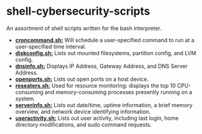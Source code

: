 # shell-cybersecurity-scripts
  
An assortment of shell scripts written for the bash interpreter.  
  
+ [**croncommand.sh:**](https://github.com/chaseofthejungle/shell-networking-scripts/blob/main/scripts/croncommand.sh) Will schedule a user-specified command to run at a user-specified time interval.  
+ [**diskconfig.sh:**](https://github.com/chaseofthejungle/shell-networking-scripts/blob/main/scripts/diskconfig.sh) Lists out mounted filesystems, partition config, and LVM config.  
+ [**dnsinfo.sh:**](https://github.com/chaseofthejungle/shell-networking-scripts/blob/main/scripts/dnsinfo.sh) Displays IP Address, Gateway Address, and DNS Server Address.  
+ [**openports.sh:**](https://github.com/chaseofthejungle/shell-networking-scripts/blob/main/scripts/openports.sh) Lists out open ports on a host device.  
+ [**reseaters.sh:**](https://github.com/chaseofthejungle/shell-networking-scripts/blob/main/scripts/reseaters.sh) Used for resource monitoring: displays the top 10 CPU-consuming and memory-consuming processes presently running on a system.  
+ [**serverinfo.sh:**](https://github.com/chaseofthejungle/shell-networking-scripts/blob/main/scripts/serverinfo.sh) Lists out date/time, uptime information, a brief memory overview, and network device identifying information.  
+ [**useractivity.sh:**](https://github.com/chaseofthejungle/shell-networking-scripts/blob/main/scripts/useractivity.sh) Lists out user activity, including last login, home directory modifications, and sudo command requests.
